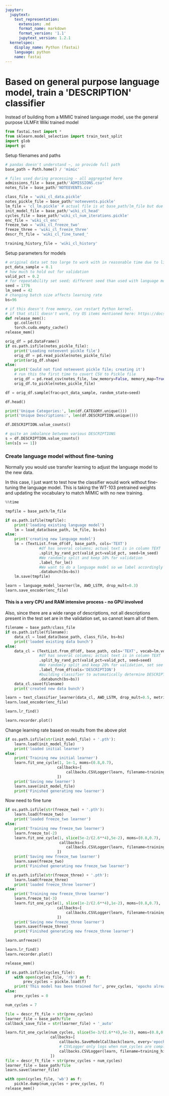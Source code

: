 ```yaml
---
jupyter:
  jupytext:
    text_representation:
      extension: .md
      format_name: markdown
      format_version: '1.1'
      jupytext_version: 1.2.1
  kernelspec:
    display_name: Python (fastai)
    language: python
    name: fastai
---
```


# Based on general purpose language model, train a 'DESCRIPTION' classifier

Instead of building from a MIMIC trained language model, use the general purpose ULMFit Wiki trained model

```python
from fastai.text import *
from sklearn.model_selection import train_test_split
import glob
import gc
```

Setup filenames and paths

```python
# pandas doesn't understand ~, so provide full path
base_path = Path.home() / 'mimic'

# files used during processing - all aggregated here
admissions_file = base_path/'ADMISSIONS.csv'
notes_file = base_path/'NOTEEVENTS.csv'

class_file = 'wiki_cl_data.pickle'
notes_pickle_file = base_path/'noteevents.pickle'
lm_file = 'cl_lm.pickle' # actual file is at base_path/lm_file but due to fastai function, have to pass file name separately
init_model_file = base_path/'wiki_cl_head'
cycles_file = base_path/'wiki_cl_num_iterations.pickle'
enc_file = 'wiki_cl_enc'
freeze_two = 'wiki_cl_freeze_two'
freeze_three = 'wiki_cl_freeze_three'
descr_ft_file = 'wiki_cl_fine_tuned_'

training_history_file = 'wiki_cl_history'
```

Setup parameters for models

```python
# original data set too large to work with in reasonable time due to limted GPU resources
pct_data_sample = 0.1
# how much to hold out for validation
valid_pct = 0.2
# for repeatability set seed; different seed than used with language model
seed = 1776
lm_seed = 42
# changing batch size affects learning rate
bs=96
```

```python
# if this doesn't free memory, can restart Python kernel.
# if that still doesn't work, try OS items mentioned here: https://docs.fast.ai/dev/gpu.html
def release_mem():
    gc.collect()
    torch.cuda.empty_cache()
release_mem()
```

```python
orig_df = pd.DataFrame()
if os.path.isfile(notes_pickle_file):
    print('Loading noteevent pickle file')
    orig_df = pd.read_pickle(notes_pickle_file)
    print(orig_df.shape)
else:
    print('Could not find noteevent pickle file; creating it')
    # run this the first time to covert CSV to Pickle file
    orig_df = pd.read_csv(notes_file, low_memory=False, memory_map=True)
    orig_df.to_pickle(notes_pickle_file)
```

```python
df = orig_df.sample(frac=pct_data_sample, random_state=seed)
```

```python
df.head()
```

```python
print('Unique Categories:', len(df.CATEGORY.unique()))
print('Unique Descriptions:', len(df.DESCRIPTION.unique()))
```

```python
df.DESCRIPTION.value_counts()
```

```python
# quite an imbalance between various DESCRIPTIONS
s = df.DESCRIPTION.value_counts()
len(s[s == 1])
```

### Create language model without fine-tuning

Normally you would use transfer learning to adjust the language model to the new data.

In this case, I just want to test how the classifier would work without fine-tuning the language model. This is taking the WT-103 pretrained weights and updating the vocabulary to match MIMIC with no new training.

```python
%%time

tmpfile = base_path/lm_file

if os.path.isfile(tmpfile):
    print('loading existing language model')
    lm = load_data(base_path, lm_file, bs=bs)
else:
    print('creating new language model')
    lm = (TextList.from_df(df, base_path, cols='TEXT')
               #df has several columns; actual text is in column TEXT
               .split_by_rand_pct(valid_pct=valid_pct, seed=lm_seed)
               #We randomly split and keep 10% for validation
               .label_for_lm()
               #We want to do a language model so we label accordingly
               .databunch(bs=bs))
    lm.save(tmpfile)
```

```python
learn = language_model_learner(lm, AWD_LSTM, drop_mult=0.3)
learn.save_encoder(enc_file)
```

#### This is a very CPU and RAM intensive process - no GPU involved

Also, since there are a wide range of descriptions, not all descriptions present in the test set are in the validation set, so cannot learn all of them.

```python
filename = base_path/class_file
if os.path.isfile(filename):
    data_cl = load_data(base_path, class_file, bs=bs)
    print('loaded existing data bunch')
else:
    data_cl = (TextList.from_df(df, base_path, cols='TEXT', vocab=lm.vocab)
               #df has several columns; actual text is in column TEXT
               .split_by_rand_pct(valid_pct=valid_pct, seed=seed)
               #We randomly split and keep 20% for validation, set see for repeatability
               .label_from_df(cols='DESCRIPTION')
               #building classifier to automatically determine DESCRIPTION
               .databunch(bs=bs))
    data_cl.save(filename)
    print('created new data bunch')
```

```python
learn = text_classifier_learner(data_cl, AWD_LSTM, drop_mult=0.5, metrics=[accuracy, FBeta(average='weighted', beta=1)])
learn.load_encoder(enc_file)
```

```python
learn.lr_find()
```

```python
learn.recorder.plot()
```

Change learning rate based on results from the above plot
```python
if os.path.isfile(str(init_model_file) + '.pth'):
    learn.load(init_model_file)
    print('loaded initial learner')
else:
    print('Training new initial learner')
    learn.fit_one_cycle(1, 1e-1, moms=(0.8,0.7),
                       callbacks=[
                           callbacks.CSVLogger(learn, filename=training_history_file, append=True)
                       ])
    print('Saving new learner')
    learn.save(init_model_file)
    print('Finished generating new learner')
```

Now need to fine tune

```python
if os.path.isfile(str(freeze_two) + '.pth'):
    learn.load(freeze_two)
    print('loaded freeze_two learner')
else:
    print('Training new freeze_two learner')
    learn.freeze_to(-2)
    learn.fit_one_cycle(1, slice(5e-2/(2.6**4),5e-2), moms=(0.8,0.7),
                        callbacks=[
                           callbacks.CSVLogger(learn, filename=training_history_file, append=True)
                       ])
    print('Saving new freeze_two learner')
    learn.save(freeze_two)
    print('Finished generating new freeze_two learner')
```

```python
if os.path.isfile(str(freeze_three) + '.pth'):
    learn.load(freeze_three)
    print('loaded freeze_three learner')
else:
    print('Training new freeze_three learner')
    learn.freeze_to(-3)
    learn.fit_one_cycle(1, slice(1e-2/(2.6**4),1e-2), moms=(0.8,0.7),
                       callbacks=[
                           callbacks.CSVLogger(learn, filename=training_history_file, append=True)
                       ])
    print('Saving new freeze_three learner')
    learn.save(freeze_three)
    print('Finished generating new freeze_three learner')
```

```python
learn.unfreeze()
```

```python
learn.lr_find()
learn.recorder.plot()
```

```python
release_mem()
```

```python
if os.path.isfile(cycles_file):
    with open(cycles_file, 'rb') as f:
        prev_cycles = pickle.load(f)
    print('This model has been trained for', prev_cycles, 'epochs already')  
else:
    prev_cycles = 0
```

```python
num_cycles = 7

file = descr_ft_file + str(prev_cycles)
learner_file = base_path/file
callback_save_file = str(learner_file) + '_auto'

learn.fit_one_cycle(num_cycles, slice(5e-3/(2.6**4),5e-3), moms=(0.8,0.7),
                    callbacks=[
                        callbacks.SaveModelCallback(learn, every='epoch', monitor='accuracy', name=callback_save_file),
                        # CSVLogger only logs when num_cycles are complete
                        callbacks.CSVLogger(learn, filename=training_history_file, append=True)
                    ])
file = descr_ft_file + str(prev_cycles + num_cycles)
learner_file = base_path/file
learn.save(learner_file)

with open(cycles_file, 'wb') as f:
    pickle.dump(num_cycles + prev_cycles, f)
release_mem()
```

```python

```
